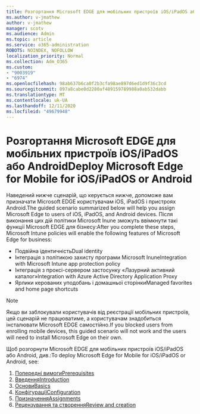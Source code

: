 ```yaml
---
title: Розгортання Microsoft EDGE для мобільних пристроїв iOS/iPadOS або Android
ms.author: v-jmathew
author: v-jmathew
manager: scotv
ms.audience: Admin
ms.topic: article
ms.service: o365-administration
ROBOTS: NOINDEX, NOFOLLOW
localization_priority: Normal
ms.collection: Adm_O365
ms.custom:
- "9003919"
- "6974"
ms.openlocfilehash: 98ab637b6ca0f2b3cfa98ae897d6ed1d9f36c3cd
ms.sourcegitcommit: 097a8cabe0d2280af489159789988a0ab532dabb
ms.translationtype: MT
ms.contentlocale: uk-UA
ms.lasthandoff: 12/11/2020
ms.locfileid: "49679948"
---
```

# <a name="deploy-microsoft-edge-for-mobile-for-iosipados-or-android"></a><span data-ttu-id="77c87-102">Розгортання Microsoft EDGE для мобільних пристроїв iOS/iPadOS або Android</span><span class="sxs-lookup"><span data-stu-id="77c87-102">Deploy Microsoft Edge for Mobile for iOS/iPadOS or Android</span></span>

<span data-ttu-id="77c87-103">Наведений нижче сценарій, що керується нижче, допоможе вам призначати Microsoft EDGE користувачам iOS, iPadOS і пристроях Android.</span><span class="sxs-lookup"><span data-stu-id="77c87-103">The guided scenario summarized below will help you assign Microsoft Edge to users of iOS, iPadOS, and Android devices.</span></span> <span data-ttu-id="77c87-104">Після виконання цих дій політики Microsoft Inune зможуть ввімкнути такі функції Microsoft EDGE для бізнесу:</span><span class="sxs-lookup"><span data-stu-id="77c87-104">After you complete these steps, Microsoft Intune policies will enable the following features of Microsoft Edge for business:</span></span>

- <span data-ttu-id="77c87-105">Подвійна ідентичність</span><span class="sxs-lookup"><span data-stu-id="77c87-105">Dual identity</span></span>
- <span data-ttu-id="77c87-106">Інтеграція з політикою захисту програми Microsoft Inune</span><span class="sxs-lookup"><span data-stu-id="77c87-106">Integration with Microsoft Intune app protection policy</span></span>
- <span data-ttu-id="77c87-107">Інтеграція з проксі-сервером застосунку «Лазурний активний каталог»</span><span class="sxs-lookup"><span data-stu-id="77c87-107">Integration with Azure Active Directory Application Proxy</span></span>
- <span data-ttu-id="77c87-108">Ярлики керованих уподобань і домашньої сторінки</span><span class="sxs-lookup"><span data-stu-id="77c87-108">Managed favorites and home page shortcuts</span></span>

> [!NOTE]
> <span data-ttu-id="77c87-109">Якщо ви заблокували користувачів від реєстрації мобільних пристроїв, цей сценарій не працюватиме, а користувачам знадобиться інсталювати Microsoft EDGE самостійно.</span><span class="sxs-lookup"><span data-stu-id="77c87-109">If you blocked users from enrolling mobile devices, this guided scenario will not work and the users will need to install Microsoft Edge on their own.</span></span>

<span data-ttu-id="77c87-110">Щоб розгорнути Microsoft EDGE для мобільних пристроїв iOS/iPadOS або Android, див.:</span><span class="sxs-lookup"><span data-stu-id="77c87-110">To deploy Microsoft Edge for Mobile for iOS/iPadOS or Android, see:</span></span>

1. [<span data-ttu-id="77c87-111">Попередні вимоги</span><span class="sxs-lookup"><span data-stu-id="77c87-111">Prerequisites</span></span>](https://go.microsoft.com/fwlink/?linkid=2133027)
2. [<span data-ttu-id="77c87-112">Введення</span><span class="sxs-lookup"><span data-stu-id="77c87-112">Introduction</span></span>](https://go.microsoft.com/fwlink/?linkid=2133520)
3. [<span data-ttu-id="77c87-113">Основи</span><span class="sxs-lookup"><span data-stu-id="77c87-113">Basics</span></span>](https://go.microsoft.com/fwlink/?linkid=2133421)
4. [<span data-ttu-id="77c87-114">Конфігурації</span><span class="sxs-lookup"><span data-stu-id="77c87-114">Configuration</span></span>](https://go.microsoft.com/fwlink/?linkid=2133521)
5. [<span data-ttu-id="77c87-115">Призначення</span><span class="sxs-lookup"><span data-stu-id="77c87-115">Assignments</span></span>](https://go.microsoft.com/fwlink/?linkid=2132869)
6. [<span data-ttu-id="77c87-116">Рецензування та створення</span><span class="sxs-lookup"><span data-stu-id="77c87-116">Review and creation</span></span>](https://go.microsoft.com/fwlink/?linkid=2133522)
